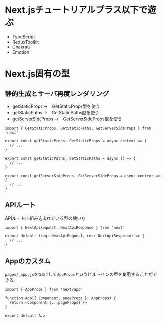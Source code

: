 # Next.jsチュートリアルプラス以下で遊ぶ
- TypeScript
- ReduxToolkit
- ChakraUI
- Emotion

# Next.js固有の型
## 静的生成とサーバ再度レンダリング
- getStaticProps 
  →　GetStaticProps型を使う
- getStaticPaths
  →　GetStaticPaths型を使う
- getServerSideProps
  →　GetServerSideProps型を使う

```tsx
import { GetStaticProps, GetStaticPaths, GetServerSideProps } from 'next'

export const getStaticProps: GetStaticProps = async context => {
  // ...
}

export const getStaticPaths: GetStaticPaths = async () => {
  // ...
}

export const getServerSideProps: GetServerSideProps = async context => {
  // ...
}
```

## APIルート
APIルートに組み込まれている型の使い方
```tsx
import { NextApiRequest, NextApiResponse } from 'next'

export default (req: NextApiRequest, res: NextApiResponse) => {
  // ...
}
```

## Appのカスタム
`pages/_app,js`をtsxにして`AppProps`というビルトインの型を使用することができる。
```tsx
import { AppProps } from 'next/app'

function App({ Component, pageProps }: AppProps) {
  return <Component {...pageProps} />
}

export default App
```
